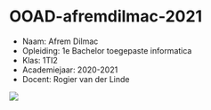 # OOAD-afremdilmac-2021

* Naam: Afrem Dilmac
* Opleiding: 1e Bachelor toegepaste informatica
* Klas: 1TI2
* Academiejaar: 2020-2021
* Docent: Rogier van der Linde

<img src="https://i.ibb.co/Ph50zPH/55k9-S0f-O-400x400.png">